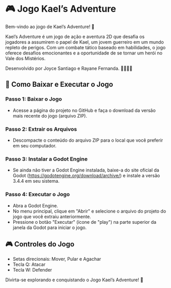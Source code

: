 # 🎮 Jogo Kael’s Adventure

Bem-vindo ao jogo de Kael’s Adventure! 🌟

Kael’s Adventure é um jogo de ação e aventura 2D que desafia os jogadores a assumirem o papel de Kael, um jovem guerreiro em um mundo repleto de perigos. Com um combate tático baseado em habilidades, o jogo oferece desafios emocionantes e a oportunidade de se tornar um herói no Vale dos Mistérios.

Desenvolvido por Joyce Santiago e Rayane Fernanda. 👩‍💻👩‍💻

## 🚀 Como Baixar e Executar o Jogo

### Passo 1: Baixar o Jogo
- Acesse a página do projeto no GitHub e faça o download da versão mais recente do jogo (arquivo ZIP).

### Passo 2: Extrair os Arquivos
- Descompacte o conteúdo do arquivo ZIP para o local que você preferir em seu computador.

### Passo 3: Instalar a Godot Engine
- Se ainda não tiver a Godot Engine instalada, baixe-a do site oficial da Godot (https://godotengine.org/download/archive/) e instale a versão 3.4.4 em seu sistema.

### Passo 4: Executar o Jogo
- Abra a Godot Engine.
- No menu principal, clique em "Abrir" e selecione o arquivo do projeto do jogo que você extraiu anteriormente.
- Pressione o botão "Executar" (ícone de "play") na parte superior da janela da Godot para iniciar o jogo.

## 🎮 Controles do Jogo
- Setas direcionais: Mover, Pular e Agachar
- Tecla Q: Atacar
- Tecla W: Defender

Divirta-se explorando e conquistando o Jogo Kael’s Adventure! 🎉
